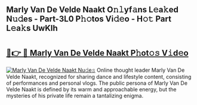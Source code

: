 ## Marly Van De Velde Naakt O𝚗𝚕yf𝚊ns L𝚎a𝚔ed N𝚞𝚍es - Part-3L0 P𝚑𝚘tos Vi𝚍𝚎o - H𝚘𝚝 Part L𝚎a𝚔s UwKIh

# <h2><a href="http://kf9ins.oniu.top/?m=Marly+Van+De+Velde+Naakt">🔗👉 🔴 Marly Van De Velde Naakt P𝚑ot𝚘𝚜 V𝚒d𝚎o</a></h2>

[![Marly Van De Velde Naakt Nu𝚍e𝚜](https://i.imgur.com/0qMVB7G.gif)](http://kf9ins.oniu.top/?m=Marly+Van+De+Velde+Naakt)
Online thought leader Marly Van De Velde Naakt, recognized for sharing dance and lifestyle content, consisting of performances and personal vlogs. The public persona of Marly Van De Velde Naakt is defined by its warm and approachable energy, but the mysteries of his private life remain a tantalizing enigma.  
